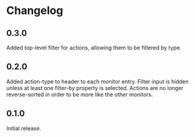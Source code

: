 # Changelog

## 0.3.0
Added top-level filter for actions, allowing them to be filtered by type.

## 0.2.0
Added action-type to header to each monitor entry.
Filter input is hidden unless at least one filter-by property is selected.
Actions are no longer reverse-sorted in order to be more like the other monitors.

## 0.1.0
Initial release.
